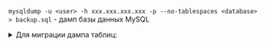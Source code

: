 `mysqldump -u <user> -h xxx.xxx.xxx.xxx -p --no-tablespaces <database> > backup.sql` - дамп базы данных MySQL

<details>
  <summary>Для миграции дампа таблиц:</summary>

- зайти в MySQL: `mysql -p -u ` - флаг -p для запроса пароля, флаг -u для запроса пользователя
- выбрать целевую БД: `use <dbname>`
- указать путь до дампа: `source /path/to/database_dump.sql;` - для миграции таблиц из дампа в базу

</details>

